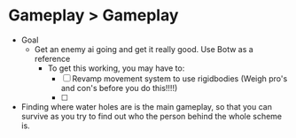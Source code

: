 # Gameplay > Gameplay

- Goal
    - Get an enemy ai going and get it really good. Use Botw as a reference
        - To get this working, you may have to:
            - [ ] Revamp movement system to use rigidbodies (Weigh pro's and con's before you do this!!!!)
            - [ ] 

- Finding where water holes are is the main gameplay, so that you can survive as you try to find out who the person behind the whole scheme is.
